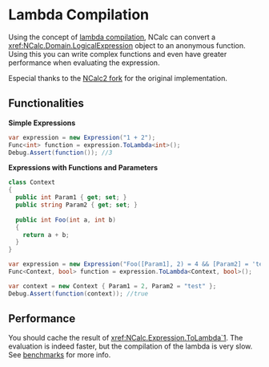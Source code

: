 ﻿# Lambda Compilation

Using the concept
of [lambda compilation](https://learn.microsoft.com/en-us/dotnet/api/system.linq.expressions.expression-1.compile?view=net-8.0),
NCalc can convert a <xref:NCalc.Domain.LogicalExpression> object to an anonymous function.
Using this you can write complex functions and even have greater performance when evaluating the expression.

Especial thanks to the [NCalc2 fork](https://github.com/sklose/NCalc2) for the original implementation.

## Functionalities

**Simple Expressions**

```c#
var expression = new Expression("1 + 2");
Func<int> function = expression.ToLambda<int>();
Debug.Assert(function()); //3
```

**Expressions with Functions and Parameters**

```c#
class Context
{
  public int Param1 { get; set; }
  public string Param2 { get; set; }
  
  public int Foo(int a, int b)
  {
    return a + b;
  }
}

var expression = new Expression("Foo([Param1], 2) = 4 && [Param2] = 'test'");
Func<Context, bool> function = expression.ToLambda<Context, bool>();

var context = new Context { Param1 = 2, Param2 = "test" };
Debug.Assert(function(context)); //true
```

## Performance
You should cache the result of <xref:NCalc.Expression.ToLambda`1>. The evaluation is indeed faster, but the compilation of the lambda is very slow.
See [benchmarks](benchmarks.md) for more info.